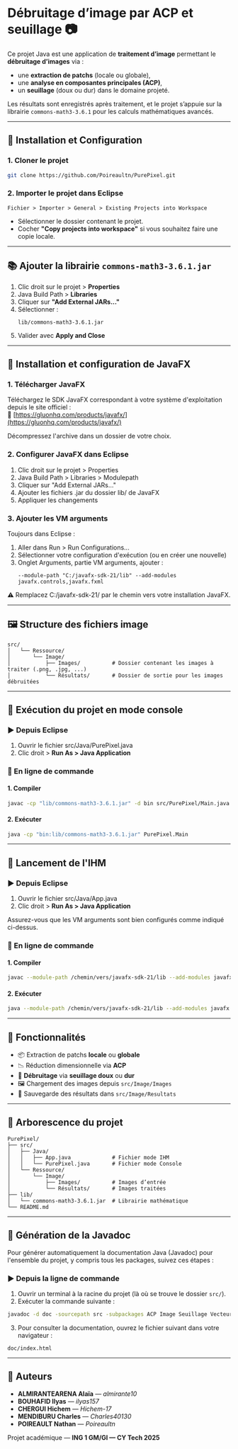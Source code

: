 # Débruitage d’image par ACP et seuillage 📷

Ce projet Java est une application de **traitement d’image** permettant le **débruitage d’images** via :
- une **extraction de patchs** (locale ou globale),
- une **analyse en composantes principales (ACP)**,
- un **seuillage** (doux ou dur) dans le domaine projeté.

Les résultats sont enregistrés après traitement, et le projet s’appuie sur la librairie `commons-math3-3.6.1` pour les calculs mathématiques avancés.

---

## 🔧 Installation et Configuration

### 1. Cloner le projet

```bash
git clone https://github.com/Poireaultn/PurePixel.git 
```

### 2. Importer le projet dans Eclipse

```menu
Fichier > Importer > General > Existing Projects into Workspace
```

- Sélectionner le dossier contenant le projet.
- Cocher **"Copy projects into workspace"** si vous souhaitez faire une copie locale.

---

## 📚 Ajouter la librairie `commons-math3-3.6.1.jar`

1. Clic droit sur le projet > **Properties**  
2. Java Build Path > **Libraries**  
3. Cliquer sur **"Add External JARs..."**  
4. Sélectionner :  
   ```
   lib/commons-math3-3.6.1.jar
   ```
5. Valider avec **Apply and Close**

---

## 🎨 Installation et configuration de JavaFX

### 1. Télécharger JavaFX

Téléchargez le SDK JavaFX correspondant à votre système d'exploitation depuis le site officiel :  
🔗 [https://gluonhq.com/products/javafx/](https://gluonhq.com/products/javafx/)

Décompressez l'archive dans un dossier de votre choix.

### 2. Configurer JavaFX dans Eclipse

1. Clic droit sur le projet > Properties
2. Java Build Path > Libraries > Modulepath
3. Cliquer sur "Add External JARs..."
4. Ajouter les fichiers .jar du dossier lib/ de JavaFX
5. Appliquer les changements

### 3. Ajouter les VM arguments
Toujours dans Eclipse :

1. Aller dans Run > Run Configurations...
2. Sélectionner votre configuration d'exécution (ou en créer une nouvelle)
3. Onglet Arguments, partie VM arguments, ajouter :
   ```
   --module-path "C:/javafx-sdk-21/lib" --add-modules javafx.controls,javafx.fxml
   ```
⚠️ Remplacez C:/javafx-sdk-21/ par le chemin vers votre installation JavaFX.

---

## 🖼️ Structure des fichiers image

```
src/
│   └── Ressource/
│       └── Image/
│           ├── Images/          # Dossier contenant les images à traiter (.png, .jpg, ...)
│           └── Résultats/       # Dossier de sortie pour les images débruitées
```

---

## 🚀 Exécution du projet en mode console

### ▶️ Depuis Eclipse

1. Ouvrir le fichier src/Java/PurePixel.java
2. Clic droit > **Run As > Java Application**

### 🧾 En ligne de commande

#### 1. Compiler

```bash
javac -cp "lib/commons-math3-3.6.1.jar" -d bin src/PurePixel/Main.java
```

#### 2. Exécuter

```bash
java -cp "bin:lib/commons-math3-3.6.1.jar" PurePixel.Main
```

---

## 🚀 Lancement de l'IHM

### ▶️ Depuis Eclipse

1. Ouvrir le fichier src/Java/App.java
2. Clic droit > **Run As > Java Application**

Assurez-vous que les VM arguments sont bien configurés comme indiqué ci-dessus.

### 🧾 En ligne de commande

#### 1. Compiler

```bash
javac --module-path /chemin/vers/javafx-sdk-21/lib --add-modules javafx.controls,javafx.fxml -cp "lib/commons-math3-3.6.1.jar" -d bin src/Java/*.java
```

#### 2. Exécuter

```bash
java --module-path /chemin/vers/javafx-sdk-21/lib --add-modules javafx.controls,javafx.fxml -cp "bin:lib/commons-math3-3.6.1.jar" Java.PurePixel
```

---

## 🧠 Fonctionnalités

- 📦 Extraction de patchs **locale** ou **globale**
- 📉 Réduction dimensionnelle via **ACP**
- 🧽 **Débruitage** via **seuillage doux** ou **dur**
- 🖼️ Chargement des images depuis `src/Image/Images`
- 📂 Sauvegarde des résultats dans `src/Image/Resultats`

---

## 📁 Arborescence du projet

```
PurePixel/
├── src/
│   ├── Java/
│   │   ├── App.java             # Fichier mode IHM
│   │   └── PurePixel.java       # Fichier mode Console
│   └── Ressource/
│       └── Image/
│           ├── Images/          # Images d’entrée
│           └── Résultats/       # Images traitées
├── lib/
│   └── commons-math3-3.6.1.jar  # Librairie mathématique
└── README.md
```

---

## 📄 Génération de la Javadoc

Pour générer automatiquement la documentation Java (Javadoc) pour l'ensemble du projet, y compris tous les packages, suivez ces étapes :

### ▶️ Depuis la ligne de commande

1. Ouvrir un terminal à la racine du projet (là où se trouve le dossier `src/`).
2. Exécuter la commande suivante :

```bash
javadoc -d doc -sourcepath src -subpackages ACP Image Seuillage Vecteur
```

3. Pour consulter la documentation, ouvrez le fichier suivant dans votre navigateur :

```
doc/index.html
```

---

## 👥 Auteurs

- **ALMIRANTEARENA Alaïa** — _almirante10_
- **BOUHAFID Ilyas** — _ilyas157_
- **CHERGUI Hichem** — _Hichem-17_
- **MENDIBURU Charles** — _Charles40130_
- **POIREAULT Nathan** — _Poireaultn_

Projet académique — **ING 1 GM/GI — CY Tech 2025**
